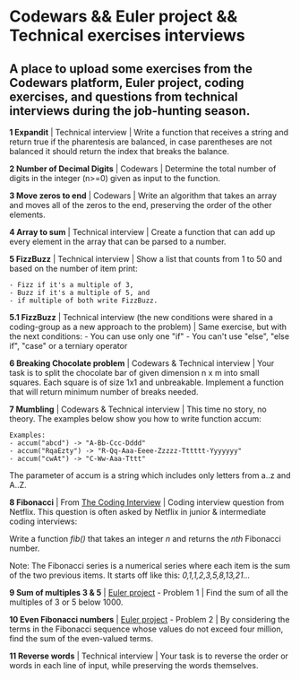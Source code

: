 # Codewars && Euler project && Technical exercises interviews

## A place to upload some exercises from the Codewars platform, Euler project, coding exercises, and questions from technical interviews during the job-hunting season. 

**1 Expandit** | Technical interview |  Write a function that receives a string and return true if the pharentesis are
balanced, in case parentheses are not balanced it should return the index that breaks the balance.

**2 Number of Decimal Digits** | Codewars | Determine the total number of digits in the integer (n>=0) given as input to the function.

**3 Move zeros to end** | Codewars | Write an algorithm that takes an array and moves all of the zeros to the end, preserving the order of the other elements.

**4 Array to sum** | Technical interview | Create a function that can add up every element in the array that can be parsed to a number.

**5 FizzBuzz** | Technical interview | Show a list that counts from 1 to 50 and based on the number of item print:

    - Fizz if it's a multiple of 3,
    - Buzz if it's a multiple of 5, and
    - if multiple of both write FizzBuzz.

**5.1 FizzBuzz** | Technical interview (the new conditions were shared in a coding-group as a new approach to the problem) | Same exercise, but with the next conditions:
    - You can use only one "if"
    - You can't use "else", "else if", "case" or a terniary operator

**6 Breaking Chocolate problem** | Codewars & Technical interview | Your task is to split the chocolate bar of given dimension n x m into small squares. Each square is of size 1x1 and unbreakable. Implement a function that will return minimum number of breaks needed.

**7 Mumbling** | Codewars & Technical interview | This time no story, no theory. The examples below show you how to write function accum:

    Examples:
    - accum("abcd") -> "A-Bb-Ccc-Dddd"
    - accum("RqaEzty") -> "R-Qq-Aaa-Eeee-Zzzzz-Tttttt-Yyyyyyy"
    - accum("cwAt") -> "C-Ww-Aaa-Tttt"

The parameter of accum is a string which includes only letters from a..z and A..Z.

**8 Fibonacci** | From [The Coding Interview](https://www.thecodinginterview.com) | Coding interview question from Netflix. This question is often asked by Netflix in junior & intermediate coding interviews:

Write a function *fib()* that takes an integer *n* and returns the *nth* Fibonacci number.

Note: The Fibonacci series is a numerical series where each item is the sum of the two previous items. It starts off like this: *0,1,1,2,3,5,8,13,21...*

**9 Sum of multiples 3 & 5** | [Euler project](https://projecteuler.net/) - Problem 1 | Find the sum of all the multiples of 3 or 5 below 1000.

**10 Even Fibonacci numbers** | [Euler project](https://projecteuler.net/) - Problem 2 | By considering the terms in the Fibonacci sequence whose values do not exceed four million, find the sum of the even-valued terms.

**11 Reverse words** | Technical interview | Your task is to reverse the order or words in each line of input, while preserving the words themselves.
